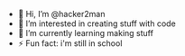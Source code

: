 - 👋 Hi, I’m @hacker2man
- 👀 I’m interested in creating stuff with code
- 🌱 I’m currently learning making stuff
- ⚡ Fun fact: i'm still in school

<!---
hacker2man/hacker2man is a ✨ special ✨ repository because its `README.md` (this file) appears on your GitHub profile.
You can click the Preview link to take a look at your changes.
--->
